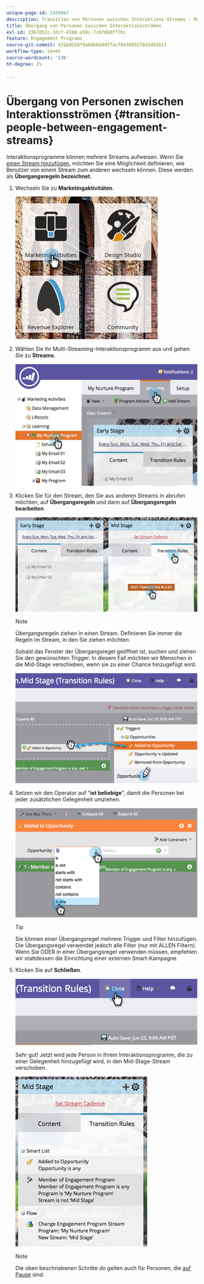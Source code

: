 ```yaml
---
unique-page-id: 2359947
description: Transition von Personen zwischen Interaktions-Streams - Marketo-Dokumente - Produktdokumentation
title: Übergang von Personen zwischen Interaktionsströmen
exl-id: 2367852c-3dcf-4188-a50c-7c6f0b0ff7bc
feature: Engagement Programs
source-git-commit: 431bd258f9a68bbb9df7acf043085578d3d91b1f
workflow-type: tm+mt
source-wordcount: '236'
ht-degree: 1%

---
```


# Übergang von Personen zwischen Interaktionsströmen {#transition-people-between-engagement-streams}

Interaktionsprogramme können mehrere Streams aufweisen. Wenn Sie [einen Stream hinzufügen](/help/marketo/product-docs/email-marketing/drip-nurturing/creating-an-engagement-program/add-a-stream.md), möchten Sie eine Möglichkeit definieren, wie Benutzer von einem Stream zum anderen wechseln können. Diese werden als **Übergangsregeln bezeichnet.**

1. Wechseln Sie zu **Marketingaktivitäten**.

   ![](assets/ma.png)

1. Wählen Sie Ihr Multi-Streaming-Interaktionsprogramm aus und gehen Sie zu **Streams**.

   ![](assets/multistream.jpg)

1. Klicken Sie für den Stream, den Sie aus anderen Streams in abrufen möchten, auf **Übergangsregeln** und dann auf **Übergangsregeln bearbeiten**.

   ![](assets/image2014-9-15-18-3a10-3a18.png)

   >[!NOTE]
   >
   >Übergangsregeln ziehen in einen Stream. Definieren Sie immer die Regeln im Stream, in den Sie ziehen möchten.

   Sobald das Fenster der Übergangsregel geöffnet ist, suchen und ziehen Sie den gewünschten Trigger. In diesem Fall möchten wir Menschen in die Mid-Stage verschieben, wenn sie zu einer Chance hinzugefügt wird.

   ![](assets/image2014-9-15-18-3a10-3a46.png)

1. Setzen wir den Operator auf &quot;**ist beliebige**&quot;, damit die Personen bei jeder zusätzlichen Gelegenheit umziehen.

   ![](assets/image2014-9-15-18-3a11-3a14.png)

   >[!TIP]
   >
   >Sie können einer Übergangsregel mehrere Trigger und Filter hinzufügen. Die Übergangsregel verwendet jedoch alle Filter (nur mit ALLEN Filtern). Wenn Sie ODER in einer Übergangsregel verwenden müssen, empfehlen wir stattdessen die Einrichtung einer externen Smart-Kampagne.

1. Klicken Sie auf **Schließen**.

   ![](assets/image2014-9-15-18-3a11-3a23.png)

   Sehr gut! Jetzt wird jede Person in Ihrem Interaktionsprogramm, die zu einer Gelegenheit hinzugefügt wird, in den Mid-Stage-Stream verschoben.

   ![](assets/image2014-9-15-18-3a11-3a29.png)

   >[!NOTE]
   >
   >Die oben beschriebenen Schritte *do* gelten auch für Personen, die [auf Pause](/help/marketo/product-docs/email-marketing/drip-nurturing/using-engagement-programs/pause-people-in-an-engagement-program.md) sind.

